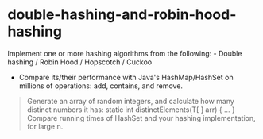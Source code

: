 # double-hashing-and-robin-hood-hashing

   Implement one or more hashing algorithms from the following:
	 - Double hashing / Robin Hood / Hopscotch / Cuckoo
   - Compare its/their performance with Java's HashMap/HashSet on millions of
     operations: add, contains, and remove.

   > Generate an array of random integers, and calculate how many distinct
   numbers it has:  static<T> int distinctElements(T[ ] arr) { ... }
   > Compare running times of HashSet and your hashing implementation, for large n.
